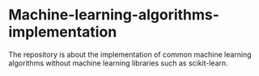 # Machine-learning-algorithms-implementation
The repository is about the implementation of common machine learning algorithms without machine learning libraries such as scikit-learn.

